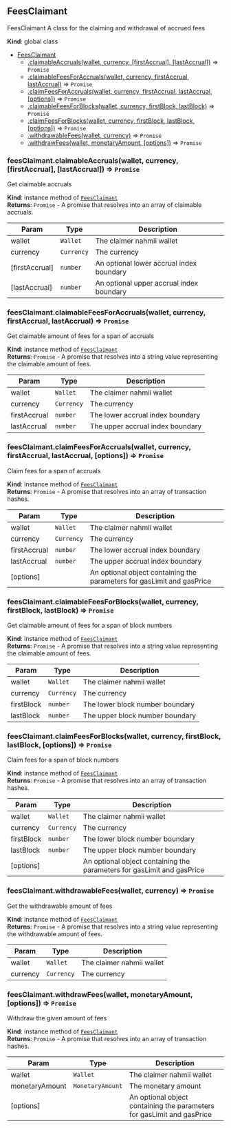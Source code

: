 <a name="module_nahmii-sdk"></a>

## FeesClaimant
FeesClaimant
A class for the claiming and withdrawal of accrued fees

**Kind**: global class  

* [FeesClaimant](#module_nahmii-sdk)
    * [.claimableAccruals(wallet, currency, [firstAccrual], [lastAccrual])](#module_nahmii-sdk+claimableAccruals) ⇒ <code>Promise</code>
    * [.claimableFeesForAccruals(wallet, currency, firstAccrual, lastAccrual)](#module_nahmii-sdk+claimableFeesForAccruals) ⇒ <code>Promise</code>
    * [.claimFeesForAccruals(wallet, currency, firstAccrual, lastAccrual, [options])](#module_nahmii-sdk+claimFeesForAccruals) ⇒ <code>Promise</code>
    * [.claimableFeesForBlocks(wallet, currency, firstBlock, lastBlock)](#module_nahmii-sdk+claimableFeesForBlocks) ⇒ <code>Promise</code>
    * [.claimFeesForBlocks(wallet, currency, firstBlock, lastBlock, [options])](#module_nahmii-sdk+claimFeesForBlocks) ⇒ <code>Promise</code>
    * [.withdrawableFees(wallet, currency)](#module_nahmii-sdk+withdrawableFees) ⇒ <code>Promise</code>
    * [.withdrawFees(wallet, monetaryAmount, [options])](#module_nahmii-sdk+withdrawFees) ⇒ <code>Promise</code>

<a name="module_nahmii-sdk+claimableAccruals"></a>

### feesClaimant.claimableAccruals(wallet, currency, [firstAccrual], [lastAccrual]) ⇒ <code>Promise</code>
Get claimable accruals

**Kind**: instance method of [<code>FeesClaimant</code>](#module_nahmii-sdk)  
**Returns**: <code>Promise</code> - A promise that resolves into an array of claimable accruals.  

| Param | Type | Description |
| --- | --- | --- |
| wallet | <code>Wallet</code> | The claimer nahmii wallet |
| currency | <code>Currency</code> | The currency |
| [firstAccrual] | <code>number</code> | An optional lower accrual index boundary |
| [lastAccrual] | <code>number</code> | An optional upper accrual index boundary |

<a name="module_nahmii-sdk+claimableFeesForAccruals"></a>

### feesClaimant.claimableFeesForAccruals(wallet, currency, firstAccrual, lastAccrual) ⇒ <code>Promise</code>
Get claimable amount of fees for a span of accruals

**Kind**: instance method of [<code>FeesClaimant</code>](#module_nahmii-sdk)  
**Returns**: <code>Promise</code> - A promise that resolves into a string value representing the claimable amount of fees.  

| Param | Type | Description |
| --- | --- | --- |
| wallet | <code>Wallet</code> | The claimer nahmii wallet |
| currency | <code>Currency</code> | The currency |
| firstAccrual | <code>number</code> | The lower accrual index boundary |
| lastAccrual | <code>number</code> | The upper accrual index boundary |

<a name="module_nahmii-sdk+claimFeesForAccruals"></a>

### feesClaimant.claimFeesForAccruals(wallet, currency, firstAccrual, lastAccrual, [options]) ⇒ <code>Promise</code>
Claim fees for a span of accruals

**Kind**: instance method of [<code>FeesClaimant</code>](#module_nahmii-sdk)  
**Returns**: <code>Promise</code> - A promise that resolves into an array of transaction hashes.  

| Param | Type | Description |
| --- | --- | --- |
| wallet | <code>Wallet</code> | The claimer nahmii wallet |
| currency | <code>Currency</code> | The currency |
| firstAccrual | <code>number</code> | The lower accrual index boundary |
| lastAccrual | <code>number</code> | The upper accrual index boundary |
| [options] |  | An optional object containing the parameters for gasLimit and gasPrice |

<a name="module_nahmii-sdk+claimableFeesForBlocks"></a>

### feesClaimant.claimableFeesForBlocks(wallet, currency, firstBlock, lastBlock) ⇒ <code>Promise</code>
Get claimable amount of fees for a span of block numbers

**Kind**: instance method of [<code>FeesClaimant</code>](#module_nahmii-sdk)  
**Returns**: <code>Promise</code> - A promise that resolves into a string value representing the claimable amount of fees.  

| Param | Type | Description |
| --- | --- | --- |
| wallet | <code>Wallet</code> | The claimer nahmii wallet |
| currency | <code>Currency</code> | The currency |
| firstBlock | <code>number</code> | The lower block number boundary |
| lastBlock | <code>number</code> | The upper block number boundary |

<a name="module_nahmii-sdk+claimFeesForBlocks"></a>

### feesClaimant.claimFeesForBlocks(wallet, currency, firstBlock, lastBlock, [options]) ⇒ <code>Promise</code>
Claim fees for a span of block numbers

**Kind**: instance method of [<code>FeesClaimant</code>](#module_nahmii-sdk)  
**Returns**: <code>Promise</code> - A promise that resolves into an array of transaction hashes.  

| Param | Type | Description |
| --- | --- | --- |
| wallet | <code>Wallet</code> | The claimer nahmii wallet |
| currency | <code>Currency</code> | The currency |
| firstBlock | <code>number</code> | The lower block number boundary |
| lastBlock | <code>number</code> | The upper block number boundary |
| [options] |  | An optional object containing the parameters for gasLimit and gasPrice |

<a name="module_nahmii-sdk+withdrawableFees"></a>

### feesClaimant.withdrawableFees(wallet, currency) ⇒ <code>Promise</code>
Get the withdrawable amount of fees

**Kind**: instance method of [<code>FeesClaimant</code>](#module_nahmii-sdk)  
**Returns**: <code>Promise</code> - A promise that resolves into a string value representing the withdrawable amount of fees.  

| Param | Type | Description |
| --- | --- | --- |
| wallet | <code>Wallet</code> | The claimer nahmii wallet |
| currency | <code>Currency</code> | The currency |

<a name="module_nahmii-sdk+withdrawFees"></a>

### feesClaimant.withdrawFees(wallet, monetaryAmount, [options]) ⇒ <code>Promise</code>
Withdraw the given amount of fees

**Kind**: instance method of [<code>FeesClaimant</code>](#module_nahmii-sdk)  
**Returns**: <code>Promise</code> - A promise that resolves into an array of transaction hashes.  

| Param | Type | Description |
| --- | --- | --- |
| wallet | <code>Wallet</code> | The claimer nahmii wallet |
| monetaryAmount | <code>MonetaryAmount</code> | The monetary amount |
| [options] |  | An optional object containing the parameters for gasLimit and gasPrice |


